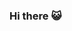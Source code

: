 ### Hi there 😺
<!--
[![KnlnKS's LeetCode stats](https://leetcode-stats-six.vercel.app/api?username=con-fuoco)](https://github.com/con-fuoco/leetcode-stats)
-->
<!--
**SmirnovaMari/SmirnovaMari** is a ✨ _special_ ✨ repository because its `README.md` (this file) appears on your GitHub profile.

Here are some ideas to get you started:

- 🔭 I’m currently working on ...
- 🌱 I’m currently learning ...
- 👯 I’m looking to collaborate on ...
- 🤔 I’m looking for help with ...
- 💬 Ask me about ...
- 📫 How to reach me: ...
- 😄 Pronouns: ...
- ⚡ Fun fact: ...
-->
